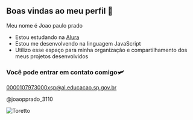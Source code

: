 ## Boas vindas ao meu perfil 🚙

Meu nome é Joao paulo prado 

- Estou estudando na [Alura](https://www.alura.com.br)
- Estou me desenvolvendo na linguagem JavaScript
- Utilizo esse espaço para minha organização e compartilhamento dos meus projetos desenvolvidos

### Você pode entrar em contato comigo🛩️

0000107973000xsp@al.educacao.sp.gov.br

@joaopprado_3110

![Toretto](https://media1.tenor.com/m/xiSdq2XEsmQAAAAC/vin-diesel-smiling.gif)
